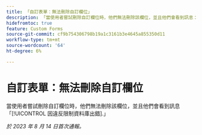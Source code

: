 ```yaml
---
title: 「自訂表單：無法刪除自訂欄位」
description: 「當使用者嘗試刪除自訂欄位時，他們無法刪除該欄位，並且他們會看到訊息：由於違反限制，出現資料庫錯誤。」
hidefromtoc: true
feature: Custom Forms
source-git-commit: cf9b754306798b19a1c3161b3e4645a855350d11
workflow-type: tm+mt
source-wordcount: '64'
ht-degree: 6%

---
```



# 自訂表單：無法刪除自訂欄位

當使用者嘗試刪除自訂欄位時，他們無法刪除該欄位，並且他們會看到訊息「[!UICONTROL 因違反限制資料庫出錯].」

_於 2023 年 8 月 14 日首次通報。_

